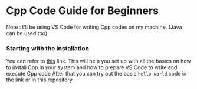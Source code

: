 # Cpp Code Guide for Beginners

Note : I'll be using VS Code for writing Cpp codes on my machine. (Java can be used too)

### Starting with the installation 

You can refer to [this](https://www.freecodecamp.org/news/how-to-compile-your-c-code-in-visual-studio-code/) link. This will help you set up with all the basics on how to install Cpp in your system and how to prepare VS Code to write and execute Cpp code
After that you can try out the basic `hello world` code in the link or in this repository. 
